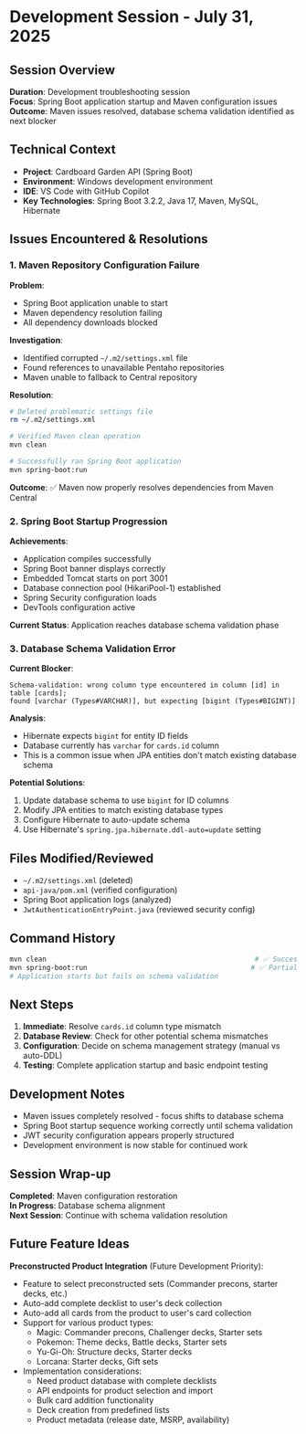# Development Session - July 31, 2025

## Session Overview
**Duration**: Development troubleshooting session  
**Focus**: Spring Boot application startup and Maven configuration issues  
**Outcome**: Maven issues resolved, database schema validation identified as next blocker  

## Technical Context
- **Project**: Cardboard Garden API (Spring Boot)
- **Environment**: Windows development environment
- **IDE**: VS Code with GitHub Copilot
- **Key Technologies**: Spring Boot 3.2.2, Java 17, Maven, MySQL, Hibernate

## Issues Encountered & Resolutions

### 1. Maven Repository Configuration Failure
**Problem**: 
- Spring Boot application unable to start
- Maven dependency resolution failing
- All dependency downloads blocked

**Investigation**:
- Identified corrupted `~/.m2/settings.xml` file
- Found references to unavailable Pentaho repositories
- Maven unable to fallback to Central repository

**Resolution**:
```bash
# Deleted problematic settings file
rm ~/.m2/settings.xml

# Verified Maven clean operation
mvn clean

# Successfully ran Spring Boot application
mvn spring-boot:run
```

**Outcome**: ✅ Maven now properly resolves dependencies from Maven Central

### 2. Spring Boot Startup Progression
**Achievements**:
- Application compiles successfully
- Spring Boot banner displays correctly
- Embedded Tomcat starts on port 3001
- Database connection pool (HikariPool-1) established
- Spring Security configuration loads
- DevTools configuration active

**Current Status**: Application reaches database schema validation phase

### 3. Database Schema Validation Error
**Current Blocker**:
```
Schema-validation: wrong column type encountered in column [id] in table [cards]; 
found [varchar (Types#VARCHAR)], but expecting [bigint (Types#BIGINT)]
```

**Analysis**:
- Hibernate expects `bigint` for entity ID fields
- Database currently has `varchar` for `cards.id` column
- This is a common issue when JPA entities don't match existing database schema

**Potential Solutions**:
1. Update database schema to use `bigint` for ID columns
2. Modify JPA entities to match existing database types
3. Configure Hibernate to auto-update schema
4. Use Hibernate's `spring.jpa.hibernate.ddl-auto=update` setting

## Files Modified/Reviewed
- `~/.m2/settings.xml` (deleted)
- `api-java/pom.xml` (verified configuration)
- Spring Boot application logs (analyzed)
- `JwtAuthenticationEntryPoint.java` (reviewed security config)

## Command History
```bash
mvn clean                                                   # ✅ Successful
mvn spring-boot:run                                        # ✅ Partial success
# Application starts but fails on schema validation
```

## Next Steps
1. **Immediate**: Resolve `cards.id` column type mismatch
2. **Database Review**: Check for other potential schema mismatches
3. **Configuration**: Decide on schema management strategy (manual vs auto-DDL)
4. **Testing**: Complete application startup and basic endpoint testing

## Development Notes
- Maven issues completely resolved - focus shifts to database schema
- Spring Boot startup sequence working correctly until schema validation
- JWT security configuration appears properly structured
- Development environment is now stable for continued work

## Session Wrap-up
**Completed**: Maven configuration restoration  
**In Progress**: Database schema alignment  
**Next Session**: Continue with schema validation resolution

## Future Feature Ideas
**Preconstructed Product Integration** (Future Development Priority):
- Feature to select preconstructed sets (Commander precons, starter decks, etc.)
- Auto-add complete decklist to user's deck collection
- Auto-add all cards from the product to user's card collection
- Support for various product types:
  - Magic: Commander precons, Challenger decks, Starter sets
  - Pokemon: Theme decks, Battle decks, Starter sets
  - Yu-Gi-Oh: Structure decks, Starter decks
  - Lorcana: Starter decks, Gift sets
- Implementation considerations:
  - Need product database with complete decklists
  - API endpoints for product selection and import
  - Bulk card addition functionality
  - Deck creation from predefined lists
  - Product metadata (release date, MSRP, availability)  
